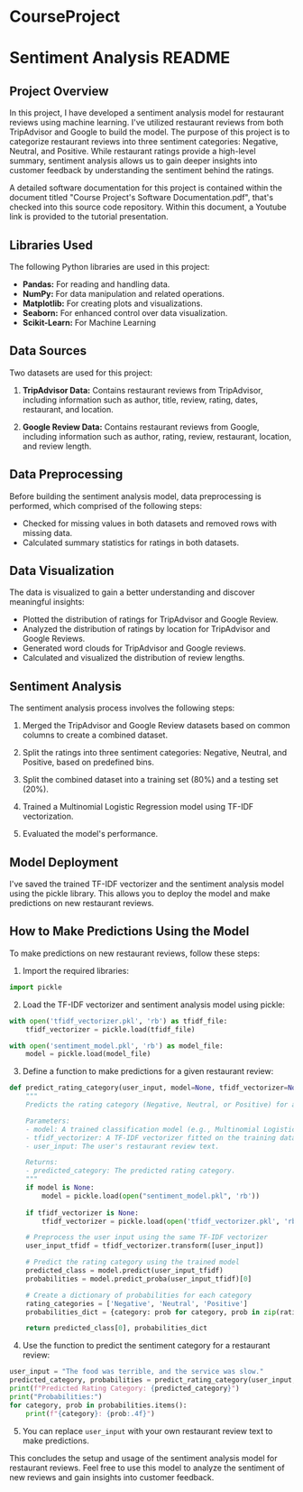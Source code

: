 # CourseProject
# Sentiment Analysis README

## Project Overview

In this project, I have developed a sentiment analysis model for restaurant reviews using machine learning. I've utilized restaurant reviews from both TripAdvisor and Google to build the model. The purpose of this project is to categorize restaurant reviews into three sentiment categories: Negative, Neutral, and Positive. While restaurant ratings provide a high-level summary, sentiment analysis allows us to gain deeper insights into customer feedback by understanding the sentiment behind the ratings.

A detailed software documentation for this project is contained within the document titled "Course Project's Software Documentation.pdf", that's checked into this source code repository. Within this document, a Youtube link is provided to the tutorial presentation.

## Libraries Used

The following Python libraries are used in this project:

- **Pandas:** For reading and handling data.
- **NumPy:** For data manipulation and related operations.
- **Matplotlib:** For creating plots and visualizations.
- **Seaborn:** For enhanced control over data visualization.
- **Scikit-Learn:** For Machine Learning

## Data Sources

Two datasets are used for this project:

1. **TripAdvisor Data:** Contains restaurant reviews from TripAdvisor, including information such as author, title, review, rating, dates, restaurant, and location.

2. **Google Review Data:** Contains restaurant reviews from Google, including information such as author, rating, review, restaurant, location, and review length.

## Data Preprocessing

Before building the sentiment analysis model, data preprocessing is performed, which comprised of the following steps:

- Checked for missing values in both datasets and removed rows with missing data.
- Calculated summary statistics for ratings in both datasets.

## Data Visualization

The data is visualized to gain a better understanding and discover meaningful insights:

- Plotted the distribution of ratings for TripAdvisor and Google Review.
- Analyzed the distribution of ratings by location for TripAdvisor and Google Reviews.
- Generated word clouds for TripAdvisor and Google reviews.
- Calculated and visualized the distribution of review lengths.

## Sentiment Analysis

The sentiment analysis process involves the following steps:

1. Merged the TripAdvisor and Google Review datasets based on common columns to create a combined dataset.

2. Split the ratings into three sentiment categories: Negative, Neutral, and Positive, based on predefined bins.

3. Split the combined dataset into a training set (80%) and a testing set (20%).

4. Trained a Multinomial Logistic Regression model using TF-IDF vectorization.

5. Evaluated the model's performance.

## Model Deployment

I've saved the trained TF-IDF vectorizer and the sentiment analysis model using the pickle library. This allows you to deploy the model and make predictions on new restaurant reviews.

## How to Make Predictions Using the Model

To make predictions on new restaurant reviews, follow these steps:

1. Import the required libraries:

```python
import pickle
```

2. Load the TF-IDF vectorizer and sentiment analysis model using pickle:

```python
with open('tfidf_vectorizer.pkl', 'rb') as tfidf_file:
    tfidf_vectorizer = pickle.load(tfidf_file)

with open('sentiment_model.pkl', 'rb') as model_file:
    model = pickle.load(model_file)
```

3. Define a function to make predictions for a given restaurant review:

```python
def predict_rating_category(user_input, model=None, tfidf_vectorizer=None):
    """
    Predicts the rating category (Negative, Neutral, or Positive) for a given user input.

    Parameters:
    - model: A trained classification model (e.g., Multinomial Logistic Regression).
    - tfidf_vectorizer: A TF-IDF vectorizer fitted on the training data.
    - user_input: The user's restaurant review text.

    Returns:
    - predicted_category: The predicted rating category.
    """
    if model is None:
        model = pickle.load(open("sentiment_model.pkl", 'rb'))
        
    if tfidf_vectorizer is None:
        tfidf_vectorizer = pickle.load(open('tfidf_vectorizer.pkl', 'rb'))

    # Preprocess the user input using the same TF-IDF vectorizer
    user_input_tfidf = tfidf_vectorizer.transform([user_input])

    # Predict the rating category using the trained model
    predicted_class = model.predict(user_input_tfidf)
    probabilities = model.predict_proba(user_input_tfidf)[0]

    # Create a dictionary of probabilities for each category
    rating_categories = ['Negative', 'Neutral', 'Positive']
    probabilities_dict = {category: prob for category, prob in zip(rating_categories, probabilities)}

    return predicted_class[0], probabilities_dict
```

4. Use the function to predict the sentiment category for a restaurant review:

```python
user_input = "The food was terrible, and the service was slow."
predicted_category, probabilities = predict_rating_category(user_input, model, tfidf_vectorizer)
print(f"Predicted Rating Category: {predicted_category}")
print("Probabilities:")
for category, prob in probabilities.items():
    print(f"{category}: {prob:.4f}")
```

5. You can replace `user_input` with your own restaurant review text to make predictions.

This concludes the setup and usage of the sentiment analysis model for restaurant reviews. Feel free to use this model to analyze the sentiment of new reviews and gain insights into customer feedback.
